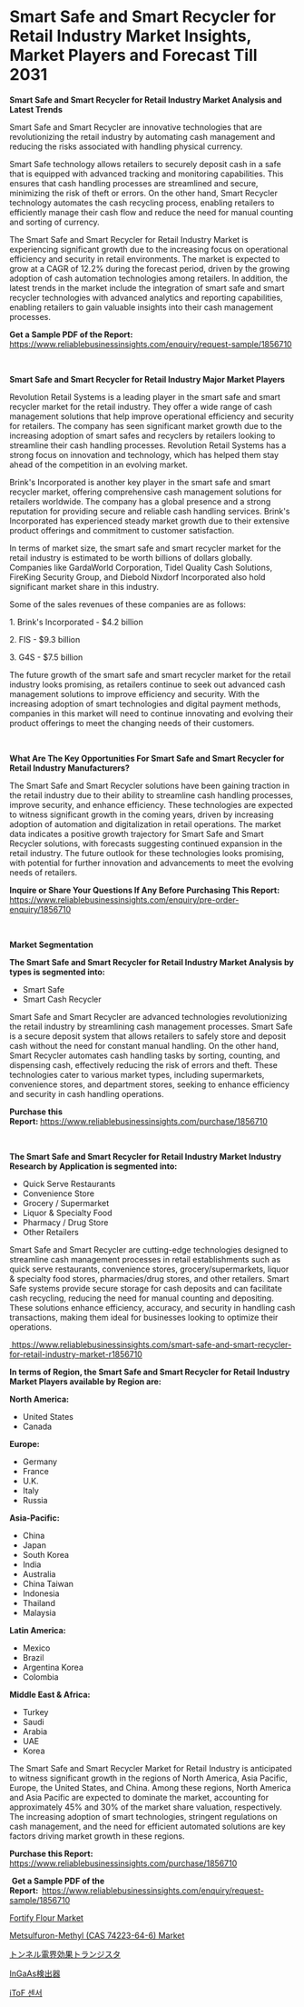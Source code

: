 <p><h1>Smart Safe and Smart Recycler for Retail Industry Market Insights, Market Players and Forecast Till 2031</h1></p><p><strong>Smart Safe and Smart Recycler for Retail Industry Market Analysis and Latest Trends</strong></p>
<p><p>Smart Safe and Smart Recycler are innovative technologies that are revolutionizing the retail industry by automating cash management and reducing the risks associated with handling physical currency. </p><p>Smart Safe technology allows retailers to securely deposit cash in a safe that is equipped with advanced tracking and monitoring capabilities. This ensures that cash handling processes are streamlined and secure, minimizing the risk of theft or errors. On the other hand, Smart Recycler technology automates the cash recycling process, enabling retailers to efficiently manage their cash flow and reduce the need for manual counting and sorting of currency.</p><p>The Smart Safe and Smart Recycler for Retail Industry Market is experiencing significant growth due to the increasing focus on operational efficiency and security in retail environments. The market is expected to grow at a CAGR of 12.2% during the forecast period, driven by the growing adoption of cash automation technologies among retailers. In addition, the latest trends in the market include the integration of smart safe and smart recycler technologies with advanced analytics and reporting capabilities, enabling retailers to gain valuable insights into their cash management processes.</p></p>
<p><strong>Get a Sample PDF of the Report:&nbsp;</strong> <a href="https://www.reliablebusinessinsights.com/enquiry/request-sample/1856710">https://www.reliablebusinessinsights.com/enquiry/request-sample/1856710</a></p>
<p>&nbsp;</p>
<p><strong>Smart Safe and Smart Recycler for Retail Industry Major Market Players</strong></p>
<p><p>Revolution Retail Systems is a leading player in the smart safe and smart recycler market for the retail industry. They offer a wide range of cash management solutions that help improve operational efficiency and security for retailers. The company has seen significant market growth due to the increasing adoption of smart safes and recyclers by retailers looking to streamline their cash handling processes. Revolution Retail Systems has a strong focus on innovation and technology, which has helped them stay ahead of the competition in an evolving market.</p><p>Brink's Incorporated is another key player in the smart safe and smart recycler market, offering comprehensive cash management solutions for retailers worldwide. The company has a global presence and a strong reputation for providing secure and reliable cash handling services. Brink's Incorporated has experienced steady market growth due to their extensive product offerings and commitment to customer satisfaction.</p><p>In terms of market size, the smart safe and smart recycler market for the retail industry is estimated to be worth billions of dollars globally. Companies like GardaWorld Corporation, Tidel Quality Cash Solutions, FireKing Security Group, and Diebold Nixdorf Incorporated also hold significant market share in this industry.</p><p>Some of the sales revenues of these companies are as follows:</p><p>1. Brink's Incorporated - $4.2 billion</p><p>2. FIS - $9.3 billion</p><p>3. G4S - $7.5 billion</p><p>The future growth of the smart safe and smart recycler market for the retail industry looks promising, as retailers continue to seek out advanced cash management solutions to improve efficiency and security. With the increasing adoption of smart technologies and digital payment methods, companies in this market will need to continue innovating and evolving their product offerings to meet the changing needs of their customers.</p></p>
<p>&nbsp;</p>
<p><strong>What Are The Key Opportunities For Smart Safe and Smart Recycler for Retail Industry Manufacturers?</strong></p>
<p><p>The Smart Safe and Smart Recycler solutions have been gaining traction in the retail industry due to their ability to streamline cash handling processes, improve security, and enhance efficiency. These technologies are expected to witness significant growth in the coming years, driven by increasing adoption of automation and digitalization in retail operations. The market data indicates a positive growth trajectory for Smart Safe and Smart Recycler solutions, with forecasts suggesting continued expansion in the retail industry. The future outlook for these technologies looks promising, with potential for further innovation and advancements to meet the evolving needs of retailers.</p></p>
<p><strong>Inquire or Share Your Questions If Any Before Purchasing This Report:</strong> <a href="https://www.reliablebusinessinsights.com/enquiry/pre-order-enquiry/1856710">https://www.reliablebusinessinsights.com/enquiry/pre-order-enquiry/1856710</a></p>
<p>&nbsp;</p>
<p><strong>Market Segmentation</strong></p>
<p><strong>The Smart Safe and Smart Recycler for Retail Industry Market Analysis by types is segmented into:</strong></p>
<p><ul><li>Smart Safe</li><li>Smart Cash Recycler</li></ul></p>
<p><p>Smart Safe and Smart Recycler are advanced technologies revolutionizing the retail industry by streamlining cash management processes. Smart Safe is a secure deposit system that allows retailers to safely store and deposit cash without the need for constant manual handling. On the other hand, Smart Recycler automates cash handling tasks by sorting, counting, and dispensing cash, effectively reducing the risk of errors and theft. These technologies cater to various market types, including supermarkets, convenience stores, and department stores, seeking to enhance efficiency and security in cash handling operations.</p></p>
<p><strong>Purchase this Report:&nbsp;</strong><a href="https://www.reliablebusinessinsights.com/purchase/1856710">https://www.reliablebusinessinsights.com/purchase/1856710</a></p>
<p>&nbsp;</p>
<p><strong>The Smart Safe and Smart Recycler for Retail Industry Market Industry Research by Application is segmented into:</strong></p>
<p><ul><li>Quick Serve Restaurants</li><li>Convenience Store</li><li>Grocery / Supermarket</li><li>Liquor & Specialty Food</li><li>Pharmacy / Drug Store</li><li>Other Retailers</li></ul></p>
<p><p>Smart Safe and Smart Recycler are cutting-edge technologies designed to streamline cash management processes in retail establishments such as quick serve restaurants, convenience stores, grocery/supermarkets, liquor & specialty food stores, pharmacies/drug stores, and other retailers. Smart Safe systems provide secure storage for cash deposits and can facilitate cash recycling, reducing the need for manual counting and depositing. These solutions enhance efficiency, accuracy, and security in handling cash transactions, making them ideal for businesses looking to optimize their operations.</p></p>
<p><a href="https://www.reliablebusinessinsights.com/smart-safe-and-smart-recycler-for-retail-industry-market-r1856710">&nbsp;https://www.reliablebusinessinsights.com/smart-safe-and-smart-recycler-for-retail-industry-market-r1856710</a></p>
<p><strong>In terms of Region, the Smart Safe and Smart Recycler for Retail Industry Market Players available by Region are:</strong></p>
<p>
    <p> <strong> North America: </strong>
        <ul>
            <li>United States</li>
            <li>Canada</li>
        </ul>
        </p> 
    <p> <strong> Europe: </strong>
        <ul>
            <li>Germany</li>
            <li>France</li>
            <li>U.K.</li>
            <li>Italy</li>
            <li>Russia</li>
        </ul>
        </p> 
    <p> <strong> Asia-Pacific: </strong>
        <ul>
            <li>China</li>
            <li>Japan</li>
            <li>South Korea</li>
            <li>India</li>
            <li>Australia</li>
            <li>China Taiwan</li>
            <li>Indonesia</li>
            <li>Thailand</li>
            <li>Malaysia</li>
        </ul>
        </p> 
    <p> <strong> Latin America: </strong>
        <ul>
            <li>Mexico</li>
            <li>Brazil</li>
            <li>Argentina Korea</li>
            <li>Colombia</li>
        </ul>
        </p> 
    <p> <strong> Middle East & Africa: </strong>
        <ul>
            <li>Turkey</li>
            <li>Saudi</li>
            <li>Arabia</li>
            <li>UAE</li>
            <li>Korea</li>
        </ul>
    </p>
    </p>
<p><p>The Smart Safe and Smart Recycler Market for Retail Industry is anticipated to witness significant growth in the regions of North America, Asia Pacific, Europe, the United States, and China. Among these regions, North America and Asia Pacific are expected to dominate the market, accounting for approximately 45% and 30% of the market share valuation, respectively. The increasing adoption of smart technologies, stringent regulations on cash management, and the need for efficient automated solutions are key factors driving market growth in these regions.</p></p>
<p><strong>Purchase this Report: </strong><a href="https://www.reliablebusinessinsights.com/purchase/1856710">https://www.reliablebusinessinsights.com/purchase/1856710</a></p>
<p>&nbsp;<strong>Get a Sample PDF of the Report:&nbsp;&nbsp;</strong><a href="https://www.reliablebusinessinsights.com/enquiry/request-sample/1856710">https://www.reliablebusinessinsights.com/enquiry/request-sample/1856710</a></p>
<p><strong></strong></p>
<p><p><a href="https://issuu.com/reportprime-2/docs/fortify-flour-market-size-2030.pptx">Fortify Flour Market</a></p><p><a href="https://github.com/jaidynmorantestelletmjzya/Market-Research-Report-List-3/blob/main/metsulfuron-methyl-cas-74223-64-6-market.md">Metsulfuron-Methyl (CAS 74223-64-6) Market</a></p><p><a href="https://github.com/LizaHeller2023/Market-Research-Report-List-1/blob/main/5274391124346.md">トンネル電界効果トランジスタ</a></p><p><a href="https://github.com/deonnorth8/Market-Research-Report-List-1/blob/main/8505360124345.md">InGaAs検出器</a></p><p><a href="https://github.com/vsn7qpua81q/Market-Research-Report-List-2/blob/main/1092367122401.md">iToF 센서</a></p></p>
